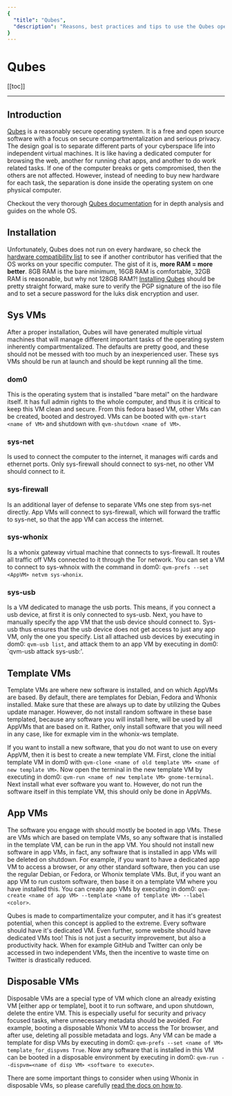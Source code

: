 ```yaml
---
{
  "title": "Qubes",
  "description": "Reasons, best practices and tips to use the Qubes operating system. Towards Liberty is an archive of knowledge about Bitcoin, Economics and Natural Law."
}
---
```

 
# Qubes

[[toc]]

---

## Introduction

[Qubes](https://qubes-os.org) is a reasonably secure operating system.
It is a free and open source software with a focus on secure compartmentalization and serious privacy.
The design goal is to separate different parts of your cyberspace life into independent virtual machines.
It is like having a dedicated computer for browsing the web, another for running chat apps, and another to do work related tasks.
If one of the computer breaks or gets compromised, then the others are not affected.
However, instead of needing to buy new hardware for each task, the separation is done inside the operating system on one physical computer.

Checkout the very thorough [Qubes documentation](https://qubes-os.org/docs) for in depth analysis and guides on the whole OS.

## Installation

Unfortunately, Qubes does not run on every hardware, so check the [hardware compatibility list](https://qubes-os.org/hcl) to see if another contributor has verified that the OS works on your specific computer.
The gist of it is, **more RAM = more better**.
8GB RAM is the bare minimum, 16GB RAM is comfortable, 32GB RAM is reasonable, but why not 128GB RAM?!
[Installing Qubes](https://qubes-os.org/doc/installation-guide) should be pretty straight forward, make sure to verify the PGP signature of the iso file and to set a secure password for the luks disk encryption and user.

## Sys VMs

After a proper installation, Qubes will have generated multiple virtual machines that will manage different important tasks of the operating system inherently compartmentalized.
The defaults are pretty good, and these should not be messed with too much by an inexperienced user.
These sys VMs should be run at launch and should be kept running all the time.

### dom0

This is the operating system that is installed "bare metal" on the hardware itself.
It has full admin rights to the whole computer, and thus it is critical to keep this VM clean and secure.
From this fedora based VM, other VMs can be created, booted and destroyed.
VMs can be booted with `qvm-start <name of VM>` and shutdown with `qvm-shutdown <name of VM>`.

### sys-net

Is used to connect the computer to the internet, it manages wifi cards and ethernet ports.
Only sys-firewall should connect to sys-net, no other VM should connect to it.

### sys-firewall

Is an additional layer of defense to separate VMs one step from sys-net directly.
App VMs will connect to sys-firewall, which will forward the traffic to sys-net, so that the app VM can access the internet.

### sys-whonix

Is a whonix gateway virtual machine that connects to sys-firewall.
It routes all traffic off VMs connected to it through the Tor network.
You can set a VM to connect to sys-whnoix with the command in dom0: `qvm-prefs --set <AppVM> netvm sys-whonix`.

### sys-usb

Is a VM dedicated to manage the usb ports.
This means, if you connect a usb device, at first it is only connected to sys-usb.
Next, you have to manually specify the app VM that the usb device should connect to.
Sys-usb thus ensures that the usb device does not get access to just any app VM, only the one you specify.
List all attached usb devices by executing in dom0: `qvm-usb list`, and attack them to an app VM by executing in dom0: `qvm-usb attack <app VM> sys-usb:<DEVID>'.

## Template VMs

Template VMs are where new software is installed, and on which AppVMs are based.
By default, there are templates for Debian, Fedora and Whonix installed.
Make sure that these are always up to date by utilizing the Qubes update manager.
However, do not install random software in these base templated, because any software you will install here, will be used by all AppVMs that are based on it.
Rather, only install software that you will need in any case, like for exmaple vim in the whonix-ws template.

If you want to install a new software, that you do not want to use on every AppVM, then it is best to create a new template VM.
First, clone the initial template VM in dom0 with `qvm-clone <name of old template VM> <name of new template VM>`.
Now open the terminal in the new template VM by executing in dom0: `qvm-run <name of new template VM> gnome-terminal`.
Next install what ever software you want to.
However, do not run the software itself in this template VM, this should only be done in AppVMs.

## App VMs

The software you engage with should mostly be booted in app VMs.
These are VMs which are based on template VMs, so any software that is installed in the template VM, can be run in the app VM.
You should not install new software in app VMs, in fact, any software that is installed in app VMs will be deleted on shutdown.
For example, if you want to have a dedicated app VM to access a browser, or any other standard software, then you can use the regular Debian, or Fedora, or Whonix template VMs.
But, if you want an app VM to run custom software, then base it on a template VM where you have installed this.
You can create app VMs by executing in dom0: `qvm-create <name of app VM> --template <name of template VM> --label <color>`.

Qubes is made to compartimentalize your computer, and it has it's greatest potential, when this concept is applied to the extreme.
Every software should have it's dedicated VM.
Even further, some website should have dedicated VMs too!
This is not just a security improvement, but also a productivity hack.
When for example GitHub and Twitter can only be accessed in two independent VMs, then the incentive to waste time on Twitter is drastically reduced.

## Disposable VMs

Disposable VMs are a special type of VM which clone an already existing VM [either app or template], boot it to run software, and upon shutdown, delete the entire VM.
This is especially useful for security and privacy focused tasks, where unnecessary metadata should be avoided.
For example, booting a disposable Whonix VM to access the Tor browser, and after use, deleting all possible metadata and logs.
Any VM can be made a template for disp VMs by executing in dom0: `qvm-prefs --set <name of VM> template_for_dispvms True`.
Now any software that is installed in this VM can be booted in a disposable environment by executing in dom0: `qvm-run --dispvm=<name of disp VM> <software to execute>`.

There are some important things to consider when using Whonix in disposable VMs, so please carefully [read the docs on how to](https://whonix.org/wiki/Qubes/DisposableVM).

